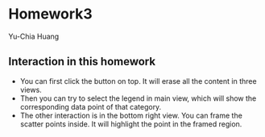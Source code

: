 # Homework3
Yu-Chia Huang

## Interaction in this homework
- You can first click the button on top. It will erase all the content in three views.
- Then you can try to select the legend in main view, which will show the corresponding data point of that category.
- The other interaction is in the bottom right view. You can frame the scatter points inside. It will highlight the point in the framed region.